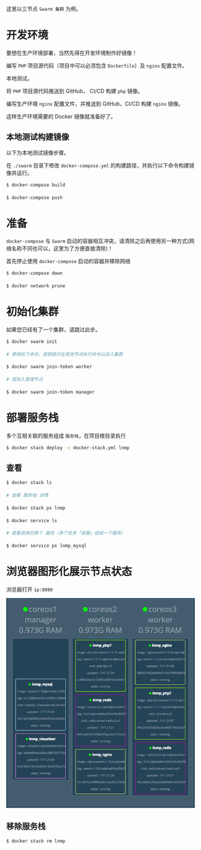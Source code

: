 这里以三节点 `Swarm 集群` 为例。

# 开发环境

要想在生产环境部署，当然先得在开发环境制作好镜像！

编写 `PHP` 项目源代码（项目中可以必须包含 `Dockerfile`）及 `nginx` 配置文件。

本地测试。

将 `PHP` 项目源代码推送到 GitHub， CI/CD 构建 `php` 镜像。

编写生产环境 `nginx` 配置文件，并推送到 GitHub，CI/CD 构建 `nginx` 镜像。

这样生产环境需要的 Docker 镜像就准备好了。

## 本地测试构建镜像

以下为本地测试镜像步骤。

在 `./swarm` 目录下修改 `docker-compose.yml` 的构建路径，并执行以下命令构建镜像并运行。

```bash
$ docker-compose build

$ docker-compose push
```

# 准备

`docker-compose` 与 `Swarm` 启动的容器相互冲突，请清除之后再使用另一种方式(网络名称不同也可以，这里为了方便直接清除)！

首先停止使用 `docker-compose` 启动的容器并移除网络

```bash
$ docker-compose down

$ docker network prune
```

# 初始化集群

如果您已经有了一个集群，请跳过此步。

```bash
$ docker swarm init

# 使用如下命令，按照提示在其他节点执行命令以加入集群

$ docker swarm join-token worker

# 或加入管理节点

$ docker swarm join-token manager
```

# 部署服务栈

多个互相关联的服务组成 `服务栈`，在项目根目录执行

```bash
$ docker stack deploy -c docker-stack.yml lnmp
```

## 查看

```bash
$ docker stack ls

# 查看 服务栈 详情

$ docker stack ps lnmp

$ docker service ls

# 查看具体的某个 服务（多个任务「容器」组成一个服务）

$ docker service ps lnmp_mysql
```

# 浏览器图形化展示节点状态

浏览器打开 `ip:8080`

![](../img/docker-swarm-three.png)

## 移除服务栈

```bash
$ docker stack rm lnmp
```
